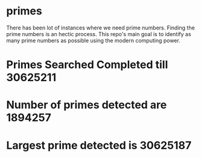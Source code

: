 # primes
There has been lot of instances where we need prime numbers. Finding the prime numbers is an hectic process. This repo's main goal is to identify as many prime numbers as possible using the modern computing power.

# Primes Searched Completed till 30625211
# Number of primes detected are 1894257
# Largest prime detected is 30625187
